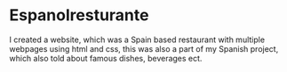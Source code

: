 # Espanolresturante
I created a website, which was a Spain based restaurant with multiple webpages using html and css, this was also a part of my Spanish project, which also told about famous dishes, beverages ect.
